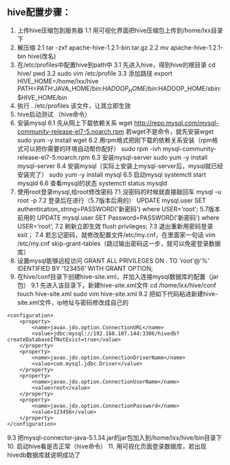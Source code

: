 ## hive配置步骤：

1. 上传hive压缩包到服务器 
1.1 用可视化界面把hive压缩包上传到/home/lxx目录下
2. 解压缩
2.1 tar -zxf apache-hive-1.2.1-bin.tar.gz
2.2 mv apache-hive-1.2.1-bin hive(改名)
3. 在/etc/profiles中配置hive到path中 
3.1 先进入hive，得到hive的根目录
    cd hive/
    pwd
3.2 sudo vim /etc/profile
3.3 添加路径
    export HIVE_HOME=/home/lxx/hive
    PATH=$PATH:$JAVA_HOME/bin:$HADOOP_HOME/bin:$HADOOP_HOME/sbin:$HIVE_HOME/bin
4. 执行 . /etc/profiles 该文件，让其立即生效
5. hive启动测试 （hive命令）
6. 安装mysql 
6.1 先从网上下载依赖关系
    wget http://repo.mysql.com/mysql-community-release-el7-5.noarch.rpm
    若wget不是命令，就先安装wget
    sudo yum -y install wget
6.2 用rpm格式把刚下载的依赖关系安装（rpm格式可以把你需要的环境自动帮你配好）
    sudo rpm -ivh mysql-community-release-el7-5.noarch.rpm
6.3 安装mysql-server
    sudo yum -y install mysql-server
6.4 安装mysql（实际上安装上mysql-server后，mysql就已经安装完了）
    sudo yum -y install mysql
6.5 启动mysql
    systemctl start mysqld
6.6 查看mysql的状态
    systemctl status mysqld
7. 使用root登录mysql,给root修改密码
7.1 没密码的时候就直接敲回车
    mysql -u root -p 
7.2 登录后在进行（5.7版本后用的）
    UPDATE mysql.user SET authentication_string=PASSWORD('新密码') where USER='root';
    5.7版本前用的
    UPDATE mysql.user SET Password=PASSWORD('新密码') where USER='root’;
7.2 刷新立即生效
    flush privileges;
7.3 退出重新用密码登录
    exit；
7.4 若忘记密码，就修改配置文件/etc/my.cnf，在里面家一句话
    vim /etc/my.cnf
    skip-grant-tables（跳过输出密码这一步，就可以免密登录数据库）
8. 设置mysql能够远程访问 
   GRANT ALL PRIVILEGES ON *.* TO 'root'@'%' IDENTIFIED BY '123456' WITH GRANT OPTION;
9. 在hive/conf目录下创建hive-site.xml，并加入连接mysql数据库的配置（jar包）
9.1 先进入该目录下，新建hive-site.xml文件
    cd /home/lxx/hive/conf
    touch hive-site.xml
    sudo vim hive-site.xml
9.2 把如下代码粘进新建hive-site.xml文件，ip地址与密码修改成自己的
     
```
<configuration>
	<property>
		<name>javax.jdo.option.ConnectionURL</name>
		<value>jdbc:mysql://192.168.107.144:3306/hivedb?createDatabaseIfNotExist=true</value>
	</property>
	<property>
		<name>javax.jdo.option.ConnectionDriverName</name>
		<value>com.mysql.jdbc.Driver</value>
	</property>
	<property>
		<name>javax.jdo.option.ConnectionUserName</name>
		<value>root</value>
	</property>
	<property>
		<name>javax.jdo.option.ConnectionPassword</name>
		<value>123456</value>
	</property>
</configuration>

```

9.3 把mysql-connector-java-5.1.34.jar的jar包加入到/home/lxx/hive/bin目录下
10. 启动hive看是否正常（hive命令）
11. 用可视化页面登录数据库，若出现hivedb数据库就说明成功了